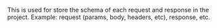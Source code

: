 This is used for store the schema of each request and response in the project. Example: request (params, body, headers, etc), response, etc.